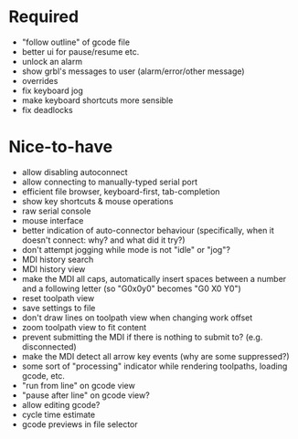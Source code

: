 # Required

 * "follow outline" of gcode file
 * better ui for pause/resume etc.
 * unlock an alarm
 * show grbl's messages to user (alarm/error/other message)
 * overrides
 * fix keyboard jog
 * make keyboard shortcuts more sensible
 * fix deadlocks

# Nice-to-have

 * allow disabling autoconnect
 * allow connecting to manually-typed serial port
 * efficient file browser, keyboard-first, tab-completion
 * show key shortcuts & mouse operations
 * raw serial console
 * mouse interface
 * better indication of auto-connector behaviour (specifically, when it doesn't connect: why? and what did it try?)
 * don't attempt jogging while mode is not "idle" or "jog"?
 * MDI history search
 * MDI history view
 * make the MDI all caps, automatically insert spaces between a number and a following letter (so "G0x0y0" becomes "G0 X0 Y0")
 * reset toolpath view
 * save settings to file
 * don't draw lines on toolpath view when changing work offset
 * zoom toolpath view to fit content
 * prevent submitting the MDI if there is nothing to submit to? (e.g. disconnected)
 * make the MDI detect all arrow key events (why are some suppressed?)
 * some sort of "processing" indicator while rendering toolpaths, loading gcode, etc.
 * "run from line" on gcode view
 * "pause after line" on gcode view?
 * allow editing gcode?
 * cycle time estimate
 * gcode previews in file selector
